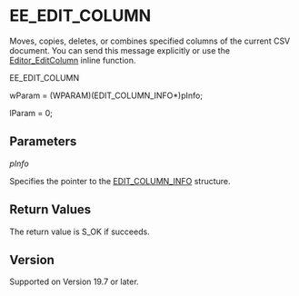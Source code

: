 # EE\_EDIT\_COLUMN

Moves, copies, deletes, or combines specified columns of the current CSV document. You can send this message explicitly or use the [Editor\_EditColumn](../macro/editor_editcolumn) inline function.

EE\_EDIT\_COLUMN

wParam = (WPARAM)(EDIT\_COLUMN\_INFO\*)pInfo;

lParam = 0;

## Parameters

_pInfo_

Specifies the pointer to the [EDIT\_COLUMN\_INFO](../structure/edit_column_info) structure.

## Return Values

The return value is S\_OK if succeeds.

## Version

Supported on Version 19.7 or later.
